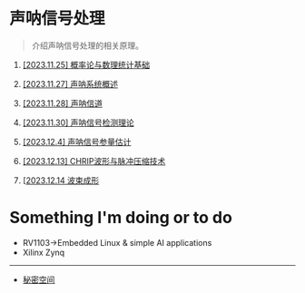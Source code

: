 # 声呐信号处理

> 介绍声呐信号处理的相关原理。

1. [[2023.11.25] 概率论与数理统计基础](public_docs/math/概率论基础.md)

2. [[2023.11.27] 声呐系统概述](public_docs/dsp/sonar_signal_processing/声呐系统介绍.md)

3. [[2023.11.28] 声呐信道](public_docs/dsp/sonar_signal_processing/声呐信道.md)

4. [[2023.11.30] 声呐信号检测理论](public_docs/dsp/sonar_signal_processing/声呐信号检测理论.md)

5. [[2023.12.4] 声呐信号参量估计](public_docs/dsp/sonar_signal_processing/声呐信号参量估计.md)

6. [[2023.12.13] CHRIP波形与脉冲压缩技术](public_docs/dsp/sonar_signal_processing/CHRIP波形与脉冲压缩技术.md)

7. [[2023.12.14 波束成形](public_docs/dsp/sonar_signal_processing/波束成形.md)


# Something I'm doing or to do

* RV1103$\to$Embedded Linux & simple AI applications
* Xilinx Zynq

-----------------

* [秘密空间](public_docs/myspace/秘密基地.md)

